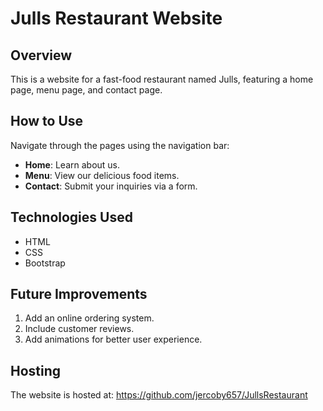  # Julls Restaurant Website

## Overview
This is a website for a fast-food restaurant named Julls, featuring a home page, menu page, and contact page.

## How to Use
Navigate through the pages using the navigation bar:
- **Home**: Learn about us.
- **Menu**: View our delicious food items.
- **Contact**: Submit your inquiries via a form.

## Technologies Used
- HTML
- CSS
- Bootstrap

## Future Improvements
1. Add an online ordering system.
2. Include customer reviews.
3. Add animations for better user experience.

## Hosting
The website is hosted at: https://github.com/jercoby657/JullsRestaurant
